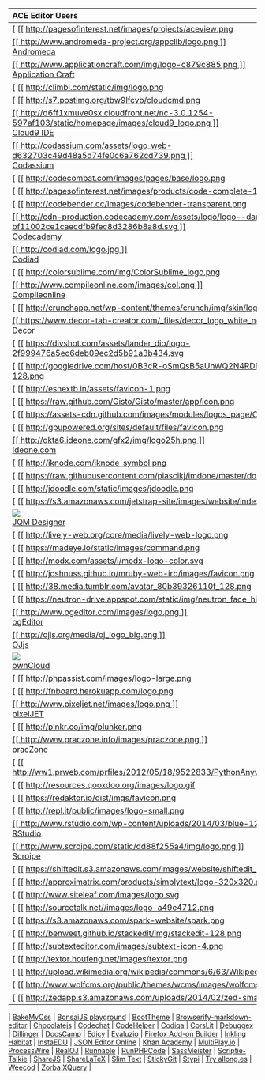 ACE Editor Users |   
:------|
[ [[ http://pagesofinterest.net/images/projects/aceview.png | height = 80px ]] ](https://github.com/faceleg/ACEView) <br>   [ACEView](https://github.com/faceleg/ACEView) |
[ [[ http://www.andromeda-project.org/appclib/logo.png ]] ](http://www.andromeda-project.org/index.php) <br>   [Andromeda](http://www.andromeda-project.org/index.php) |
[ [[ http://www.applicationcraft.com/img/logo-c879c885.png ]] ](http://www.applicationcraft.com/) <br>   [Application Craft](http://www.applicationcraft.com/) |
[ [[ http://climbi.com/static/img/logo.png | height = 80px ]] ](http://climbi.com/) <br>   [Climbi](http://climbi.com/) |
[ [[ http://s7.postimg.org/tbw9lfcvb/cloudcmd.png | height = 80px ]] ](http://cloudcmd.io/) <br>   [Cloud Commander](http://cloudcmd.io/) |
[ [[ http://d6ff1xmuve0sx.cloudfront.net/nc-3.0.1254-597af103/static/homepage/images/cloud9_logo.png ]] ](https://github.com/ajaxorg/cloud9) <br>   [Cloud9 IDE](https://github.com/ajaxorg/cloud9) |
[ [[ http://codassium.com/assets/logo_web-d632703c49d48a5d74fe0c6a762cd739.png ]] ](http://codassium.com/) <br>   [Codassium](http://codassium.com/) |
[ [[ http://codecombat.com/images/pages/base/logo.png | height = 80px ]] ](http://codecombat.com/) <br>   [Code Combat](http://codecombat.com/) |
[ [[ http://pagesofinterest.net/images/products/code-complete-140.png | height = 80px ]] ](http://pagesofinterest.net/shop/code-complete) <br>   [Code Complete](http://pagesofinterest.net/shop/code-complete) |
[ [[ http://codebender.cc/images/codebender-transparent.png | height = 80px ]] ](http://codebender.cc/) <br>   [Codebender](http://codebender.cc/) |
[ [[ http://cdn-production.codecademy.com/assets/logo/logo--dark-blue-bf11002ce1caecdfb9fec8d3286b8a8d.svg ]] ](http://www.codecademy.com/) <br>   [Codecademy](http://www.codecademy.com/) |
[ [[ http://codiad.com/logo.jpg ]] ](http://codiad.com/) <br>   [Codiad](http://codiad.com/) |
[ [[ http://colorsublime.com/img/ColorSublime_logo.png | height = 80px ]] ](http://colorsublime.com/) <br>   [ColorSublime](http://colorsublime.com/) |
[ [[ http://www.compileonline.com/images/col.png ]] ](http://compileonline.com/) <br>   [Compileonline](http://compileonline.com/) |
[ [[ http://crunchapp.net/wp-content/themes/crunch/img/skin/logo-top.png | height = 80px ]] ](http://crunchapp.net/) <br>   [Crunch](http://crunchapp.net/) |
[ [[ https://www.decor-tab-creator.com/_files/decor_logo_white_new.png ]] ](https://www.decor-tab-creator.com/) <br>   [Decor](https://www.decor-tab-creator.com/) |
[ [[ https://divshot.com/assets/lander_dio/logo-2f999476a5ec6deb09ec2d5b91a3b434.svg | height = 80px ]] ](http://www.divshot.com/) <br>   [Divshot](http://www.divshot.com/) |
[ [[ http://googledrive.com/host/0B3cR-oSmQsB5aUhWQ2N4RDNmYzA/h/img/icon-128.png | height = 80px ]] ](https://drivenotepad.appspot.com/support) <br>   [Drive Notepad](https://drivenotepad.appspot.com/support) |
[ [[ http://esnextb.in/assets/favicon-1.png | height = 80px ]] ](http://esnextb.in) <br>   [ESNextbin](http://esnextb.in) |
[ [[ https://raw.github.com/Gisto/Gisto/master/app/icon.png | height = 80px ]] ](http://www.gistoapp.com/) <br>   [Gisto](http://www.gistoapp.com/) |
[ [[ https://assets-cdn.github.com/images/modules/logos_page/Octocat.png | height = 80px ]] ](https://github.com/blog/905-edit-like-an-ace) <br>   [GitHub](https://github.com/blog/905-edit-like-an-ace) |
[ [[ http://gpupowered.org/sites/default/files/favicon.png | height = 80px ]] ](http://www.gpupowered.org/sand2/launch2/#) <br>   [GPUPowered](http://www.gpupowered.org/sand2/launch2/#) |
[ [[ http://okta6.ideone.com/gfx2/img/logo25h.png ]] ](http://ideone.com/) <br>   [Ideone.com](http://ideone.com/) |
[ [[ http://iknode.com/iknode_symbol.png | height = 80px ]] ](http://iknode.com/) <br>   [iKnode](http://iknode.com/) |
[ [[ https://raw.githubusercontent.com/piascikj/imdone/master/docs/logo.png | height = 80px ]] ](http://piascikj.github.io/imdone/) <br>   [iMDone](http://piascikj.github.io/imdone/) |
[ [[ http://jdoodle.com/static/images/jdoodle.png | height = 80px ]] ](http://jdoodle.com/) <br>   [JDoodle](http://jdoodle.com/) |
[ [[ https://s3.amazonaws.com/jetstrap-site/images/website/index/what_icon.png | height = 80px ]] ](http://jetstrap.com/) <br>   [Jetstrap](http://jetstrap.com/) |
[ <img src="https://avatars0.githubusercontent.com/u/5820766?v=3&s=80"> ](http://jqmdesigner.appspot.com/) <br>   [JQM Designer](http://jqmdesigner.appspot.com/) |
[ [[ http://lively-web.org/core/media/lively-web-logo.png | height = 80px ]] ](http://lively-web.org/) <br>   [Lively Web](http://lively-web.org/) |
[ [[ https://madeye.io/static/images/command.png | height = 80px ]] ](http://madeye.io/) <br>   [MadEye](http://madeye.io/) |
[ [[ http://modx.com/assets/i/modx-logo-color.svg | height = 80px ]] ](http://modx.com/extras/package/ace) <br>   [MODX](http://modx.com/extras/package/ace) |
[ [[ http://joshnuss.github.io/mruby-web-irb/images/favicon.png | height = 80px ]] ](http://joshnuss.github.io/mruby-web-irb/) <br>   [Mruby-web-irb](http://joshnuss.github.io/mruby-web-irb/) |
[ [[ http://38.media.tumblr.com/avatar_80b39326110f_128.png | height = 80px ]] ](http://napcatapp.tumblr.com/post/60598006734/version-1-3-is-released) <br>   [NapCat](http://napcatapp.tumblr.com/post/60598006734/version-1-3-is-released) |
[ [[ https://neutron-drive.appspot.com/static/img/neutron_face_high.png | height = 80px ]] ](http://neutronide.com/) <br>   [Neutron IDE](http://neutronide.com/) |
[ [[ http://www.ogeditor.com/images/logo.png ]] ](http://www.ogeditor.com/index.aspx) <br>   [ogEditor](http://www.ogeditor.com/index.aspx) |
[ [[ http://ojjs.org/media/oj_logo_big.png ]] ](http://ojjs.org/index.html) <br>   [OJjs](http://ojjs.org/index.html) |
[ <img src="http://gravatar.com/avatar/021e207e86fe81a7d81c67ef1ff38a0c"> ](http://owncloud.org/) <br>   [ownCloud](http://owncloud.org/) |
[ [[ http://phpassist.com/images/logo-large.png | height = 80px ]] ](http://phpassist.com/f8456) <br>   [PHP Assist](http://phpassist.com/f8456) |
[ [[ http://fnboard.herokuapp.com/logo.png | height = 80px ]] ](http://fnboard.herokuapp.com) <br>  [Pixeladed](http://fnboard.herokuapp.com) |
[ [[ http://www.pixeljet.net/images/logo.png ]] ](http://www.pixeljet.net/index.html) <br>   [pixelJET](http://www.pixeljet.net/index.html) |
[ [[ http://plnkr.co/img/plunker.png | height = 80px ]] ](http://plnkr.co/edit/) <br>   [Plunker](http://plnkr.co/edit/) |
[ [[ http://www.praczone.info/images/praczone.png ]] ](http://www.praczone.com/editor) <br>   [pracZone](http://www.praczone.com/editor) |
[ [[ http://ww1.prweb.com/prfiles/2012/05/18/9522833/PythonAnywhere_1280x237.png | height = 60px ]] ](http://www.pythonanywhere.com/) <br>   [PythonAnywhere](http://www.pythonanywhere.com/) |
[ [[ http://resources.qooxdoo.org/images/logo.gif | height = 80px ]] ](http://demo.qooxdoo.org/devel/playground/#) <br>   [Qooxdoo playground](http://demo.qooxdoo.org/devel/playground/#) |
[ [[ https://redaktor.io/dist/imgs/favicon.png | height = 64px ]] ](https://redaktor.io/) <br>   [Redaktor.io](https://redaktor.io/) |
[ [[ http://repl.it/public/images/logo-small.png | height = 80px ]] ](http://repl.it/) <br>   [Repl.it](http://repl.it/) |
[ [[ http://www.rstudio.com/wp-content/uploads/2014/03/blue-125.png ]] ](http://rstudio.org/) <br>   [RStudio](http://rstudio.org/) |
[ [[ http://www.scroipe.com/static/dd88f255a4/img/logo.png ]] ](http://www.scroipe.com/) <br>   [Scroipe](http://www.scroipe.com/) |
[ [[ https://shiftedit.s3.amazonaws.com/images/website/shiftedit_logo.png | height = 80px ]] ](http://shiftedit.net/) <br>   [ShiftEdit](http://shiftedit.net/) |
[ [[ http://approximatrix.com/products/simplytext/logo-320x320.png | height = 80px ]] ](http://approximatrix.com/products/simplytext) <br>   [Simply Text](http://approximatrix.com/products/simplytext) |
[ [[ http://www.siteleaf.com/images/logo.svg | height = 80px ]] ](http://www.siteleaf.com/) <br>   [Siteleaf](http://www.siteleaf.com/) |
[ [[ http://sourcetalk.net//images/logo-a49e4712.png | height = 80px ]] ](http://sourcetalk.net/) <br>   [SourceTalk](http://sourcetalk.net/) |
[ [[ https://s3.amazonaws.com/spark-website/spark.png | height = 80px ]] ](http://spark.io/build) <br>   [Spark Core](http://spark.io/build) |
[ [[ http://benweet.github.io/stackedit/img/stackedit-128.png | height = 80px ]] ](http://benweet.github.io/stackedit/) <br>   [StackEdit](http://benweet.github.io/stackedit/) |
[ [[ http://subtexteditor.com/images/subtext-icon-4.png | height = 80px ]] ](http://subtexteditor.com/) <br>   [Subtext Editor](http://subtexteditor.com/) |
[ [[ http://textor.houfeng.net/images/textor.png | height = 80px ]] ](http://textor.houfeng.net/) <br>   [Textor](http://textor.houfeng.net/) |
[ [[ http://upload.wikimedia.org/wikipedia/commons/6/63/Wikipedia-logo.png | height = 80px ]] ](https://en.wikipedia.org/wiki/Special:Version) <br>   [WikipediA](https://en.wikipedia.org/wiki/Special:Version) |
[ [[ http://www.wolfcms.org/public/themes/wcms/images/wolfcms.gif | height = 80px ]] ](http://www.wolfcms.org/repository/133) <br>   [Wolf CMS](http://www.wolfcms.org/repository/133) |
[ [[ http://zedapp.s3.amazonaws.com/uploads/2014/02/zed-small.png | height = 80px ]] ](http://zedapp.org/) <br>   [Zed](http://zedapp.org/) |
|
[BakeMyCss](http://bakemycss.mypathforpython.appspot.com/) |
[BonsaiJS playground](http://orbit.bonsaijs.org/) |
[BootTheme](http://www.boottheme.com/) |
[Browserify-markdown-editor](http://thlorenz.github.io/browserify-markdown-editor/) |
[Chocolatejs](https://chocolatejs.org/) |
[Codechat](http://codechat.net/) |
[CodeHelper](http://www.gamedevhelper.com/) |
[Codiqa](https://codiqa.com/) |
[CorsLit](http://www.corslit.com/new/melloWorld) |
[Debuggex](http://www.debuggex.com/) |
[Dillinger](http://dillinger.io/) |
[DocsCamp](http://docscamp.com/) |
[Edicy](http://www.edicy.com/blog/new-code-editor-for-creating-unique-website-designs) |
[Evaluzio](http://www.evaluzio.net/editor) |
[Firefox Add-on Builder](https://builder.addons.mozilla.org/) |
[Inkling Habitat](http://habitat.inkling.com/) |
[InstaEDU](http://instaedu.com/lesson-demo/) |
[JSON Editor Online](http://jsoneditoronline.org/) |
[Khan Academy](http://ejohn.org/blog/introducing-khan-cs/) |
[MultiPlay.io](http://multiplay.io/) |
[ProcessWire](http://modules.processwire.com/modules/inputfield-ace-editor/) |
[RealOJ](http://www.realoj.com/) |
[Runnable](http://runnable.com/) |
[RunPHPCode](https://github.com/websiteduck/Run-PHP-Code) |
[SassMeister](http://sassmeister.com/) |
[Scriptie-Talkie](http://thlorenz.github.io/scriptie-talkie/) |
[ShareJS](http://sharejs.org/hello-ace.html) |
[ShareLaTeX](https://www.sharelatex.com/) |
[Slim Text](http://slimtext.org/) |
[StickyGit](http://www.stickygit.com/) |
[Stypi](https://code.stypi.com/) |
[Try allong.es](http://allong.es/try/) |
[Weecod](http://www.weecod.com/) |
[Zorba XQuery](http://try.zorba.io/queries/xquery) |